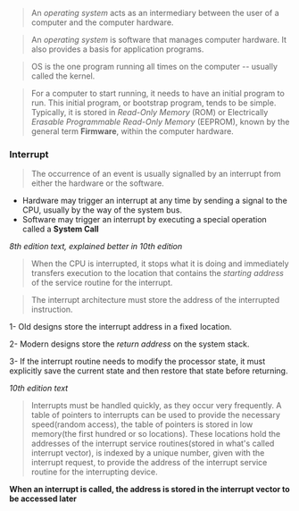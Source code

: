 
> An *operating system* acts as an intermediary between the user of a computer and the computer hardware.

> An *operating system* is software that manages computer hardware. It also provides a basis for application programs.

> OS is the one program running all times on the computer -- usually called the kernel.

> For a computer to start running, it needs to have an initial program to run. This initial program, or bootstrap program, tends to be simple. Typically, it is stored in *Read-Only Memory* (ROM) or Electrically *Erasable Programmable Read-Only Memory* (EEPROM), known by the general term **Firmware**, within the computer hardware.

### Interrupt
> The occurrence of an event is usually signalled by an interrupt from either the hardware or the software.

- Hardware may trigger an interrupt at any time by sending a signal to the CPU, usually by the way of the system bus.
- Software may trigger an interrupt by executing a special operation called a **System Call**

*8th edition text, explained better in 10th edition*

> When the CPU is interrupted, it stops what it is doing and immediately transfers execution to the location that contains the *starting address* of the service routine for the interrupt.

>The interrupt architecture must store the address of the interrupted instruction.

1- Old designs store the interrupt address in a fixed location.

2- Modern designs store the *return address* on the system stack.

3- If the interrupt routine needs to modify the processor state, it must explicitly save the current state and then restore that state before returning. 

*10th edition text*

> Interrupts must be handled quickly, as they occur very frequently. A table of pointers to interrupts can be used to provide the necessary speed(random access), the table of pointers is stored in low memory(the first hundred or so locations). These locations hold the addresses of the interrupt service routines(stored in what's  called interrupt vector), is indexed by a unique number, given with the interrupt request, to provide the address of the interrupt service routine for the interrupting device.

**When an interrupt is called, the address is stored in the interrupt vector to be accessed later**



